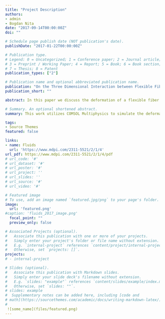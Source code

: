 ```yaml
---
title: "Project Description"
authors:
- admin
- Bogdan Nita
date: "2017-09-14T00:00:00Z"
doi: ""

# Schedule page publish date (NOT publication's date).
publishDate: "2017-01-22T00:00:00Z"

# Publication type.
# Legend: 0 = Uncategorized; 1 = Conference paper; 2 = Journal article;
# 3 = Preprint / Working Paper; 4 = Report; 5 = Book; 6 = Book section;
# 7 = Thesis; 8 = Patent
publication_types: ["2"]

# Publication name and optional abbreviated publication name.
publication: "On the Three Dimensional Interaction between Flexible Fibers and Fluid Flow"
publication_short: ""

abstract: In this paper we discuss the deformation of a flexible fiber clamped to a spherical body and immersed in a flow of fluid moving with a speed ranging between 0 and 50 cm/s by means of three dimensional numerical simulation developed in COMSOL. The effects of flow speed and initial configuration angle of the fiber relative to the flow are analyzed. A rigorous analysis of the numerical procedure is performed and our code is benchmarked against well established cases. The flow velocity and pressure are used to compute drag forces upon the fiber. Of particular interest is the behavior of these forces as a function of the flow speed and fiber orientation. The Vogel exponents, which characterize the rate of bending of a fiber in a flow, are found for the various configurations examined here and seem to display interesting variations. These exponents are then compared with our previously studied two-dimensional models.

# Summary. An optional shortened abstract.
summary: This work utilizes COMSOL Multiphysics to simulate the deformation of a flexible fiber attached to a sphere and immersed in a fluid flow. The drag force is then computed around the fiber and a scaling law (Vogel exponents) are then calculated and matched against existing literature.

tags:
- Source Themes
featured: false

links:
- name: Fluids
  url: 'https://www.mdpi.com/2311-5521/2/1/4'
url_pdf: https://www.mdpi.com/2311-5521/2/1/4/pdf
# url_code: '#'
# url_dataset: '#'
# url_poster: '#'
# url_project: ''
# url_slides: ''
# url_source: '#'
# url_video: '#'

# Featured image
# To use, add an image named `featured.jpg/png` to your page's folder. 
image:
  url: 'featured.png'
#caption: 'fluids_2017_image.png'
  focal_point: ""
  preview_only: false

# Associated Projects (optional).
#   Associate this publication with one or more of your projects.
#   Simply enter your project's folder or file name without extension.
#   E.g. `internal-project` references `content/project/internal-project/index.md`.
#   Otherwise, set `projects: []`.
projects:
# - internal-project

# Slides (optional).
#   Associate this publication with Markdown slides.
#   Simply enter your slide deck's filename without extension.
#   E.g. `slides: "example"` references `content/slides/example/index.md`.
#   Otherwise, set `slides: ""`.
# slides: example
#  Supplementary notes can be added here, including [code and 
# math](https://sourcethemes.com/academic/docs/writing-markdown-latex/).
# 
 ![some_name](files/featured.png)
---
```






